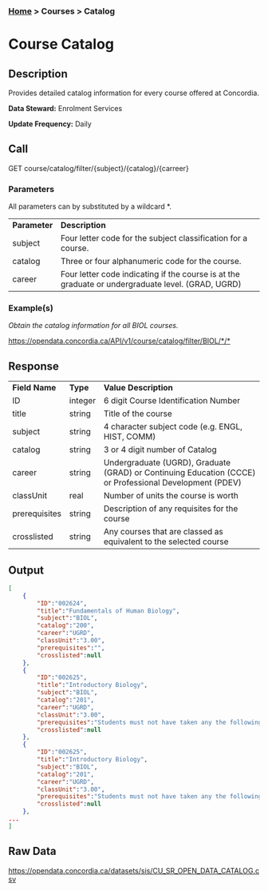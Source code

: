 ### [Home](../../README.md) > Courses > Catalog

# Course Catalog


## Description
Provides detailed catalog information for every course offered at Concordia.

**Data Steward:** Enrolment Services

**Update Frequency:** Daily

## Call
GET course/catalog/filter/{subject}/{catalog}/{carreer}

### Parameters
All parameters can by substituted by a wildcard *.
<table>
    <tr>
        <td><b>Parameter</b></td>
        <td><b>Description</b></td>
    </tr>
        <tr>
        <td>subject</td>
        <td>Four letter code for the subject classification for a course.</td>
    </tr>
    </tr>
        <tr>
        <td>catalog</td>
        <td>Three or four alphanumeric code for the course.</td>
    </tr>
    </tr>
        <tr>
        <td>career</td>
        <td>Four letter code indicating if the course is at the graduate or undergraduate level. (GRAD, UGRD)</td>
    </tr>
</table>

### Example(s)
*Obtain the catalog information for all BIOL courses.*

<https://opendata.concordia.ca/API/v1/course/catalog/filter/BIOL/*/*>

## Response
<table>
    <tr>
        <td><b>Field Name</b></td>
        <td><b>Type</b></td>
        <td><b>Value Description</b></td>
    </tr>
    <tr>
        <td>ID</td>
        <td>integer</td>
        <td>6 digit Course Identification Number</td>
    </tr>
    <tr>
        <td>title</td>
        <td>string</td>
        <td>Title of the course </td>
    </tr>
    <tr>
        <td>subject</td>
        <td>string</td>
        <td>4 character subject code (e.g. ENGL, HIST, COMM) </td>
    </tr>
    <tr>
        <td>catalog</td>
        <td>string</td>
        <td>3 or 4 digit number of Catalog</td>
    </tr>
    <tr>
        <td>career</td>
        <td>string</td>
        <td>Undergraduate (UGRD), Graduate (GRAD) or Continuing Education (CCCE) or Professional Development (PDEV) </td>
    </tr>
    <tr>
        <td>classUnit</td>
        <td>real</td>
        <td>Number of units the course is worth</td>
    </tr>
    <tr>
        <td>prerequisites</td>
        <td>string</td>
        <td>Description of any requisites for the course</td>
    </tr>
    <tr>
        <td>crosslisted</td>
        <td>string</td>
        <td>Any courses that are classed as equivalent to the selected course</td>
    </tr>
</table>

## Output
```JSON
[
    {
        "ID":"002624",
        "title":"Fundamentals of Human Biology",
        "subject":"BIOL",
        "catalog":"200",
        "career":"UGRD",
        "classUnit":"3.00",
        "prerequisites":"",
        "crosslisted":null
    },
    {
        "ID":"002625",
        "title":"Introductory Biology",
        "subject":"BIOL",
        "catalog":"201",
        "career":"UGRD",
        "classUnit":"3.00",
        "prerequisites":"Students must not have taken any the following courses: BIOL225, BIOL226, BIOL261.",
        "crosslisted":null
    },
    {
        "ID":"002625",
        "title":"Introductory Biology",
        "subject":"BIOL",
        "catalog":"201",
        "career":"UGRD",
        "classUnit":"3.00",
        "prerequisites":"Students must not have taken any the following courses: BIOL225, BIOL226, BIOL261.",
        "crosslisted":null
    },
...
]
```

## Raw Data
https://opendata.concordia.ca/datasets/sis/CU_SR_OPEN_DATA_CATALOG.csv
